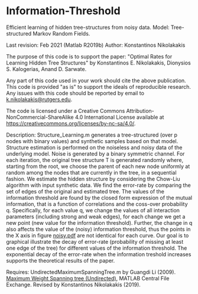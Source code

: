 # Information-Threshold

Efficient learning of hidden tree-structures from noisy data. Model: Tree-structured Markov Random Fields.

Last revision: Feb 2021 (Matlab R2019b) Author: Konstantinos Nikolakakis

The purpose of this code is to support the paper: "Optimal Rates for Learning Hidden Tree Structures" by Konstantinos E. Nikolakakis, Dionysios S. Kalogerias, Anand D. Sarwate.

Any part of this code used in your work should cite the above publication. This code is provided "as is" to support the ideals of reproducible research. Any issues with this code should be reported by email to k.nikolakakis@rutgers.edu.

The code is licensed under a Creative Commons Attribution-NonCommercial-ShareAlike 4.0 International License available at https://creativecommons.org/licenses/by-nc-sa/4.0/.

Description: Structure_Learning.m generates a tree-structured (over p nodes with binary values) and synthetic samples based on that model. Structure estimation is performed on the noiseless and noisy data of the underlying model. Noise is generated by a binary symmetric channel. For each iteration, the original tree structure T is generated randomly where, starting from the root, we choose the parent of each new node uniformly at random among the nodes that are currently in the tree, in a sequential fashion. We estimate the hidden structure by considering the Chow-Liu algorithm with input synthetic data. We find the error-rate by comparing the set of edges of the original and estimated tree. The values of the information threshold are found by the closed form expression of the mutual information, that is a function of correlations and the coss-over probability q. Specifically, for each value q, we change the values of all interaction parameters (including strong and weak edges), for each change we get a new point (new value for the information threshold). Further, the change in q also affects the value of the (noisy) information threshold, thus the points in the X axis in figure [noisy.pdf](https://github.com/KonstantinosNikolakakis/Information-Threshold/blob/main/noisy.pdf) are not identical for each curve. Our goal is to graphical illustrate the decay of error-rate (probability of missing at least one edge of the tree) for different values of the information threshold. The exponential decay of the error-rate when the information treshold increases supports the theoretical results of the paper. 


Requires: UndirectedMaximumSpanningTree.m by Guangdi Li (2009). [Maximum Weight Spanning tree (Undirected)](https://www.mathworks.com/matlabcentral/fileexchange/23276-maximum-weight-spanning-tree-undirected), MATLAB Central File Exchange. Revised by Konstantinos Nikolakakis (2019).
